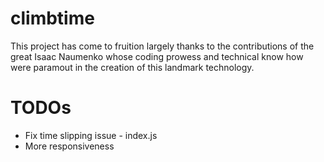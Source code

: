 # climbtime

This project has come to fruition largely thanks to the contributions of the great Isaac Naumenko
whose coding prowess and technical know how were paramout in the creation of this landmark technology.

# TODOs
 - Fix time slipping issue - index.js
 - More responsiveness
